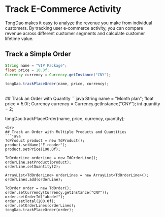 # Track E-Commerce Activity

TongDao makes it easy to analyze the revenue you make from individual customers. By tracking user e-commerce activity, you can compare revenue across different customer segments and calculate customer lifetime value.

## Track a Simple Order
```java
String name = "VIP Package";
float price = 10.0f;
Currency currency = Currency.getInstance("CNY");
 
tongDao.trackPlaceOrder(name, price, currency);
```
<br>
## Track an Order with Quantity
```java
String name = "Month plan";
float price = 5.0f;
Currency currency = Currency.getInstance("CNY");
int quantity = 2;
 
tongDao.trackPlaceOrder(name, price, currency, quantity);
```
<br>
## Track an Order with Multiple Products and Quantities
```java
TdProduct product = new TdProduct();
product.setName("E-reader");
product.setPrice(100.0f);
 
TdOrderLine orderLine = new TdOrderLine();
orderLine.setProduct(product);
orderLine.setQuantity(2);
 
ArrayList<TdOrderLine> orderLines = new ArrayList<TdOrderLine>();
orderLines.add(orderLine);
 
TdOrder order = new TdOrder();
order.setCurrency(Currency.getInstance("CNY"));
order.setOrderId("abcdef");
order.setTotal(200.0f);
order.setOrderLines(orderLines);
tongDao.trackPlaceOrder(order);
```
<!-- 
<br>
## Track the View of a Product Category
```java
String category = "electronics";
tongDao.trackViewProductCategory(category);
```
<br>
## Track the View of a Product
```java
TdProduct product = new TdProduct();
product.setName("E-reader");
product.setPrice(100.0f);
tongDao.trackViewProduct(product);
```
 -->
<!-- 
<br>
## Track Adding a Product to the Cart
```java
Currency currency = Currency.getInstance("CNY");
TdProduct product = new TdProduct();
product.setName("E-reader");
product.setPrice(100.0f);
product.setCurrency(currency);
 
TdOrderLine orderLine = new TdOrderLine();
orderLine.setProduct(product);
orderLine.setQuantity(2);
 
// Track one order line
tongDao.trackAddCart(orderLine);
 
// Or track multiple
ArrayList<TdOrderLine> orderLines = new ArrayList<TdOrderLine>();
orderLines.add(orderLine);
tongDao.trackAddCart(orderLines);
```
<br>
## Track Removing a Product from a Cart
```java
Currency currency = Currency.getInstance("CNY");
TdProduct product = new TdProduct();
product.setName("E-reader");
product.setPrice(100.0f);
product.setCurrency(currency);
 
TdOrderLine orderLine = new TdOrderLine();
orderLine.setProduct(product1);
orderLine.setQuantity(2);
 
// Track one order line
tongDao.trackRemoveCart(orderLine);
 
// Or track multiple
ArrayList<TdOrderLine> orderLines = new ArrayList<TdOrderLine>();
orderLines.add(orderLine);
tongDao.trackRemoveCart(orderLines);
```
 -->